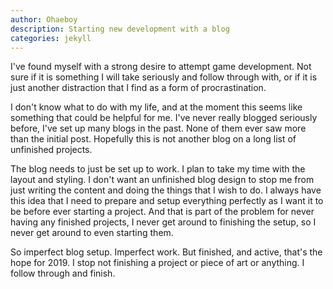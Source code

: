 ```yaml
---
author: Ohaeboy
description: Starting new development with a blog
categories: jekyll
---
```

I've found myself with a strong desire to attempt game development. Not sure if it is something I will take seriously and follow through with, or if it is just another distraction that I find as a form of procrastination.

I don't know what to do with my life, and at the moment this seems like something that could be helpful for me. I've never really blogged seriously before, I've set up many blogs in the past. None of them ever saw more than the initial post. Hopefully this is not another blog on a long list of unfinished projects.

The blog needs to just be set up to work. I plan to take my time with the layout and styling. I don't want an unfinished blog design to stop me from just writing the content and doing the things that I wish to do. I always have this idea that I need to prepare and setup everything perfectly as I want it to be before ever starting a project. And that is part of the problem for never having any finished projects, I never get around to finishing the setup, so I never get around to even starting them.

So imperfect blog setup. Imperfect work. But finished, and active, that's the hope for 2019. I stop not finishing a project or piece of art or anything. I follow through and finish.
